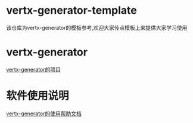 # vertx-generator-template
该仓库为vertx-generator的模板参考,欢迎大家传点模板上来提供大家学习使用

# vertx-generator
[vertx-generator的项目](https://github.com/shenzhenMirren/vertx-generator)<br/>

# 软件使用说明
[vertx-generator的使用帮助文档](https://github.com/shenzhenMirren/vertx-generator-doc/)<br/>
